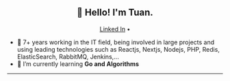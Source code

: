 <h2 align="center">👋 Hello! I'm Tuan.</h2>
<p align="center">
  <a href="https://www.linkedin.com/in/dotuanit/">Linked In</a> •
</p>

- 🔭 7+ years working in the IT field, being involved in large projects and using leading technologies such as Reactjs, Nextjs, Nodejs, PHP, Redis, ElasticSearch, RabbitMQ, Jenkins,...
- 🌱 I’m currently learning **Go and Algorithms**
-------
